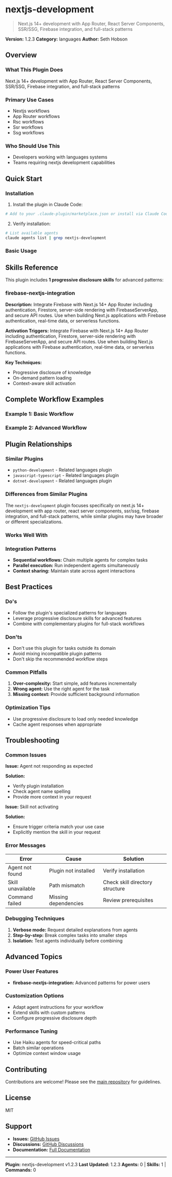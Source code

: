 # nextjs-development

> Next.js 14+ development with App Router, React Server Components, SSR/SSG, Firebase integration, and full-stack patterns

**Version:** 1.2.3
**Category:** languages
**Author:** Seth Hobson

## Overview

### What This Plugin Does

Next.js 14+ development with App Router, React Server Components, SSR/SSG, Firebase integration, and full-stack patterns

### Primary Use Cases

- Nextjs workflows
- App Router workflows
- Rsc workflows
- Ssr workflows
- Ssg workflows

### Who Should Use This

- Developers working with languages systems
- Teams requiring nextjs development capabilities

## Quick Start

### Installation

1. Install the plugin in Claude Code:
```bash
# Add to your .claude-plugin/marketplace.json or install via Claude Code CLI
```

2. Verify installation:
```bash
# List available agents
claude agents list | grep nextjs-development
```

### Basic Usage

## Skills Reference

This plugin includes **1 progressive disclosure skills** for advanced patterns:

### firebase-nextjs-integration

**Description:** Integrate Firebase with Next.js 14+ App Router including authentication, Firestore, server-side rendering with FirebaseServerApp, and secure API routes. Use when building Next.js applications with Firebase authentication, real-time data, or serverless functions.

**Activation Triggers:**
Integrate Firebase with Next.js 14+ App Router including authentication, Firestore, server-side rendering with FirebaseServerApp, and secure API routes. Use when building Next.js applications with Firebase authentication, real-time data, or serverless functions.

**Key Techniques:**
- Progressive disclosure of knowledge
- On-demand pattern loading
- Context-aware skill activation

## Complete Workflow Examples

### Example 1: Basic Workflow


### Example 2: Advanced Workflow


## Plugin Relationships

### Similar Plugins

- `python-development` - Related languages plugin
- `javascript-typescript` - Related languages plugin
- `dotnet-development` - Related languages plugin

### Differences from Similar Plugins

The `nextjs-development` plugin focuses specifically on next.js 14+ development with app router, react server components, ssr/ssg, firebase integration, and full-stack patterns, while similar plugins may have broader or different specializations.

### Works Well With


### Integration Patterns

- **Sequential workflows:** Chain multiple agents for complex tasks
- **Parallel execution:** Run independent agents simultaneously
- **Context sharing:** Maintain state across agent interactions

## Best Practices

### Do's

- Follow the plugin's specialized patterns for languages
- Leverage progressive disclosure skills for advanced features
- Combine with complementary plugins for full-stack workflows

### Don'ts

- Don't use this plugin for tasks outside its domain
- Avoid mixing incompatible plugin patterns
- Don't skip the recommended workflow steps

### Common Pitfalls

1. **Over-complexity:** Start simple, add features incrementally
2. **Wrong agent:** Use the right agent for the task
3. **Missing context:** Provide sufficient background information

### Optimization Tips

- Use progressive disclosure to load only needed knowledge
- Cache agent responses when appropriate

## Troubleshooting

### Common Issues

**Issue:** Agent not responding as expected

**Solution:**
- Verify plugin installation
- Check agent name spelling
- Provide more context in your request

**Issue:** Skill not activating

**Solution:**
- Ensure trigger criteria match your use case
- Explicitly mention the skill in your request

### Error Messages


| Error | Cause | Solution |
|-------|-------|----------|
| Agent not found | Plugin not installed | Verify installation |
| Skill unavailable | Path mismatch | Check skill directory structure |
| Command failed | Missing dependencies | Review prerequisites |

### Debugging Techniques

1. **Verbose mode:** Request detailed explanations from agents
2. **Step-by-step:** Break complex tasks into smaller steps
3. **Isolation:** Test agents individually before combining

## Advanced Topics

### Power User Features

- **firebase-nextjs-integration:** Advanced patterns for power users

### Customization Options

- Adapt agent instructions for your workflow
- Extend skills with custom patterns
- Configure progressive disclosure depth

### Performance Tuning

- Use Haiku agents for speed-critical paths
- Batch similar operations
- Optimize context window usage


## Contributing

Contributions are welcome! Please see the [main repository](https://github.com/wshobson/agents) for guidelines.

## License

MIT

## Support

- **Issues:** [GitHub Issues](https://github.com/wshobson/agents/issues)
- **Discussions:** [GitHub Discussions](https://github.com/wshobson/agents/discussions)
- **Documentation:** [Full Documentation](https://github.com/wshobson/agents)

---

**Plugin:** nextjs-development v1.2.3
**Last Updated:** 1.2.3
**Agents:** 0 | **Skills:** 1 | **Commands:** 0
